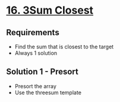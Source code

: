 # [16. 3Sum Closest](https://leetcode.com/problems/3sum-closest/)

## Requirements

- Find the sum that is closest to the target
- Always 1 solution

## Solution 1 - Presort

- Presort the array
- Use the threesum template
